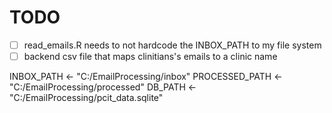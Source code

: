 # TODO
- [ ] read_emails.R needs to not hardcode the INBOX_PATH to my file system
- [ ] backend csv file that maps clinitians's emails to a clinic name

INBOX_PATH <- "C:/EmailProcessing/inbox"
PROCESSED_PATH <- "C:/EmailProcessing/processed"
DB_PATH <- "C:/EmailProcessing/pcit_data.sqlite"